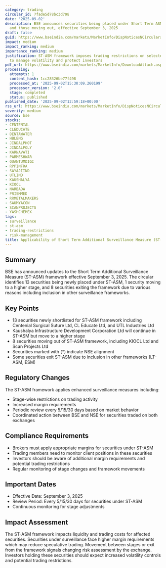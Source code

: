 ```yaml
---
category: trading
circular_id: 7fade5d78bc3d798
date: '2025-09-02'
description: BSE announces securities being placed under Short Term ASM framework
  and those moving out, effective September 3, 2025
draft: false
guid: https://www.bseindia.com/markets/MarketInfo/DispNoticesNCirculars.aspx?Noticeid={9E908DED-D72B-4239-8993-D1D8BE7EC5E7}&noticeno=20250902-46&dt=09/02/2025&icount=46&totcount=57&flag=0
impact: medium
impact_ranking: medium
importance_ranking: medium
justification: ST-ASM framework imposes trading restrictions on selected securities
  to manage volatility and protect investors
pdf_url: https://www.bseindia.com/markets/MarketInfo/DownloadAttach.aspx?id=20250902-46&attachedId=8d97c80c-928e-4634-a5e8-f0218ae6e882
processing:
  attempts: 1
  content_hash: 1cc28326be77f498
  processed_at: '2025-09-02T15:30:09.260199'
  processor_version: '2.0'
  stage: completed
  status: published
published_date: '2025-09-02T12:59:18+00:00'
rss_url: https://www.bseindia.com/markets/MarketInfo/DispNoticesNCirculars.aspx?Noticeid={9E908DED-D72B-4239-8993-D1D8BE7EC5E7}&noticeno=20250902-46&dt=09/02/2025&icount=46&totcount=57&flag=0
severity: medium
source: bse
stocks:
- CENTENIAL
- CLEDUCATE
- DENTAWATER
- HBLENG
- JINDALPHOT
- JINDALPOLY
- KARNAVATI
- PARMESHWAR
- QUANTUMDIGI
- RPPINFRA
- SAYAJIIND
- UTLIND
- KAUSHALYA
- KIOCL
- NARBADA
- PRISMMED
- RRMETALMAKERS
- SAUMYACON
- SCANPROJECTS
- YASHCHEMEX
tags:
- surveillance
- st-asm
- trading-restrictions
- risk-management
title: Applicability of Short Term Additional Surveillance Measure (ST-ASM)
---
```


## Summary

BSE has announced updates to the Short Term Additional Surveillance Measure (ST-ASM) framework effective September 3, 2025. The circular identifies 13 securities being newly placed under ST-ASM, 1 security moving to a higher stage, and 8 securities exiting the framework due to various reasons including inclusion in other surveillance frameworks.

## Key Points

- 13 securities newly shortlisted for ST-ASM framework including Centenial Surgical Suture Ltd, CL Educate Ltd, and UTL Industries Ltd
- Kaushalya Infrastructure Development Corporation Ltd will continue in ST-ASM but move to a higher stage
- 8 securities moving out of ST-ASM framework, including KIOCL Ltd and Scan Projects Ltd
- Securities marked with (*) indicate NSE alignment
- Some securities exit ST-ASM due to inclusion in other frameworks (LT-ASM, ESM)

## Regulatory Changes

The ST-ASM framework applies enhanced surveillance measures including:
- Stage-wise restrictions on trading activity
- Increased margin requirements
- Periodic review every 5/15/30 days based on market behavior
- Coordinated action between BSE and NSE for securities traded on both exchanges

## Compliance Requirements

- Brokers must apply appropriate margins for securities under ST-ASM
- Trading members need to monitor client positions in these securities
- Investors should be aware of additional margin requirements and potential trading restrictions
- Regular monitoring of stage changes and framework movements

## Important Dates

- Effective Date: September 3, 2025
- Review Period: Every 5/15/30 days for securities under ST-ASM
- Continuous monitoring for stage adjustments

## Impact Assessment

The ST-ASM framework impacts liquidity and trading costs for affected securities. Securities under surveillance face higher margin requirements which may reduce speculative trading. Movement between stages or exit from the framework signals changing risk assessment by the exchange. Investors holding these securities should expect increased volatility controls and potential trading restrictions.